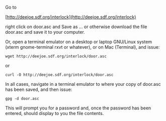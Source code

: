 
Go to 

[http://deejoe.sdf.org/interlock](http://deejoe.sdf.org/interlock)

right click on door.asc and Save as ... or otherwise download the file
door.asc and save it to your computer.

Or, open a terminal emulator on a desktop or laptop GNU/Linux system (xterm gnome-terminal rxvt or
whatever), or on Mac (Terminal), and issue:

```
wget http://deejoe.sdf.org/interlock/door.asc
```

or

```
curl -O http://deejoe.sdf.org/interlock/door.asc
```

In all cases, navigate in a terminal emulator to where your copy of door.asc
has been saved, and then issue:

```
gpg -d door.asc
```

This will prompt you for a password and, once the password has been entered,
should display to you the file contents.

